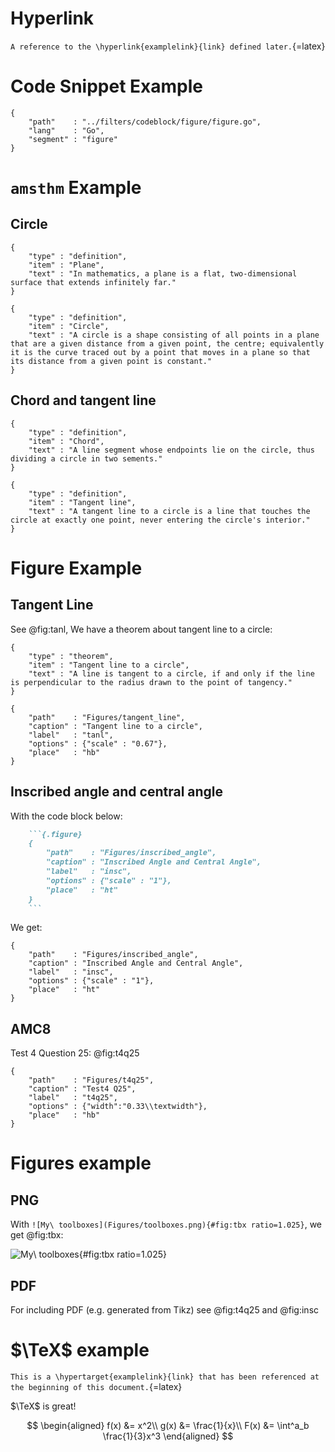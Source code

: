 # Hyperlink
`A reference to the \hyperlink{examplelink}{link} defined later.`{=latex}


# Code Snippet Example

```{.snippet}
{
    "path"    : "../filters/codeblock/figure/figure.go",
    "lang"    : "Go",
    "segment" : "figure"
}
```

# `amsthm` Example

## Circle

```{.theorem}
{
    "type" : "definition",
    "item" : "Plane",
    "text" : "In mathematics, a plane is a flat, two-dimensional surface that extends infinitely far."
}
```

```{.theorem}
{
    "type" : "definition",
    "item" : "Circle",
    "text" : "A circle is a shape consisting of all points in a plane that are a given distance from a given point, the centre; equivalently it is the curve traced out by a point that moves in a plane so that its distance from a given point is constant."
}
```

## Chord and tangent line

```{.theorem}
{
    "type" : "definition",
    "item" : "Chord",
    "text" : "A line segment whose endpoints lie on the circle, thus dividing a circle in two sements."
}
```

```{.theorem}
{
    "type" : "definition",
    "item" : "Tangent line",
    "text" : "A tangent line to a circle is a line that touches the circle at exactly one point, never entering the circle's interior."
}
```

# Figure Example

## Tangent Line

See @fig:tanl,
We have a theorem about tangent line to a circle:

```{.theorem}
{
    "type" : "theorem",
    "item" : "Tangent line to a circle",
    "text" : "A line is tangent to a circle, if and only if the line is perpendicular to the radius drawn to the point of tangency."
}
```

```{.figure}
{
    "path"    : "Figures/tangent_line",
    "caption" : "Tangent line to a circle",
    "label"   : "tanl",
    "options" : {"scale" : "0.67"},
    "place"   : "hb"
}
```

## Inscribed angle and central angle

With the code block below:

```Markdown
    ```{.figure}
    {
        "path"    : "Figures/inscribed_angle",
        "caption" : "Inscribed Angle and Central Angle",
        "label"   : "insc",
        "options" : {"scale" : "1"},
        "place"   : "ht"
    }
    ```
```

We get:

```{.figure}
{
    "path"    : "Figures/inscribed_angle",
    "caption" : "Inscribed Angle and Central Angle",
    "label"   : "insc",
    "options" : {"scale" : "1"},
    "place"   : "ht"
}
```

## AMC8
Test 4 Question 25: @fig:t4q25

```{.figure}
{
    "path"    : "Figures/t4q25",
    "caption" : "Test4 Q25",
    "label"   : "t4q25",
    "options" : {"width":"0.33\\textwidth"},
    "place"   : "hb"
}
```

# Figures example

## PNG
With `![My\ toolboxes](Figures/toolboxes.png){#fig:tbx ratio=1.025}`,
we get @fig:tbx:

![My\ toolboxes](Figures/toolboxes.png){#fig:tbx ratio=1.025}

## PDF

For including PDF (e.g. generated from Tikz) see @fig:t4q25 and @fig:insc

# $\TeX$ example

`This is a \hypertarget{examplelink}{link} that has been referenced at the beginning of this document.`{=latex}

$\TeX$ is great!

$$
\begin{aligned}
  f(x) &= x^2\\
  g(x) &= \frac{1}{x}\\
  F(x) &= \int^a_b \frac{1}{3}x^3
\end{aligned}
$$
